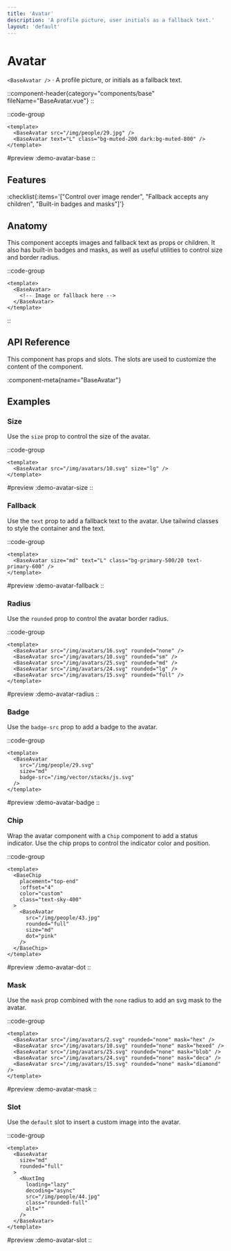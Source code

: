 ```yaml
---
title: 'Avatar'
description: 'A profile picture, user initials as a fallback text.'
layout: 'default'
---
```


# Avatar

`<BaseAvatar />` · A profile picture, or initials as a fallback text.

::component-header{category="components/base" fileName="BaseAvatar.vue"}
::

::code-group

```vue [DemoAvatarBase.vue]
<template>
  <BaseAvatar src="/img/people/29.jpg" />
  <BaseAvatar text="L" class="bg-muted-200 dark:bg-muted-800" />
</template>
```

#preview
:demo-avatar-base
::

## Features

:checklist{:items='["Control over image render", "Fallback accepts any children", "Built-in badges and masks"]'}

## Anatomy
This component accepts images and fallback text as props or children. It also has built-in badges and masks, as well as useful utilities to control size and border radius.

::code-group

```vue [BaseAvatar]
<template>
  <BaseAvatar>
    <!-- Image or fallback here -->
  </BaseAvatar>
</template>
```

::

## API Reference

This component has props and slots. The slots are used to customize the content of the component.

:component-meta{name="BaseAvatar"}

## Examples

### Size

Use the `size` prop to control the size of the avatar.

::code-group

```vue [DemoAvatarSize.vue]
<template>
  <BaseAvatar src="/img/avatars/10.svg" size="lg" />
</template>
```

#preview
:demo-avatar-size
::

### Fallback

Use the `text` prop to add a fallback text to the avatar. Use tailwind classes to style the container and the text.

::code-group

```vue [DemoAvatarFallback.vue]
<template>
  <BaseAvatar size="md" text="L" class="bg-primary-500/20 text-primary-600" />
</template>
```

#preview
:demo-avatar-fallback
::

### Radius

Use the `rounded` prop to control the avatar border radius.

::code-group

```vue [DemoAvatarRadius.vue]
<template>
  <BaseAvatar src="/img/avatars/16.svg" rounded="none" />
  <BaseAvatar src="/img/avatars/10.svg" rounded="sm" />
  <BaseAvatar src="/img/avatars/25.svg" rounded="md" />
  <BaseAvatar src="/img/avatars/24.svg" rounded="lg" />
  <BaseAvatar src="/img/avatars/15.svg" rounded="full" />
</template>
```

#preview
:demo-avatar-radius
::

### Badge

Use the `badge-src` prop to add a badge to the avatar.

::code-group

```vue [DemoAvatarBadge.vue]
<template>
  <BaseAvatar
    src="/img/people/29.svg"
    size="md"
    badge-src="/img/vector/stacks/js.svg"
  />
</template>
```

#preview
:demo-avatar-badge
::

### Chip

Wrap the avatar component with a `Chip` component to add a status indicator. Use the chip props to control the indicator color and position.

::code-group

```vue [DemoAvatarDot.vue]
<template>
  <BaseChip
    placement="top-end"
    :offset="4"
    color="custom"
    class="text-sky-400"
  >
    <BaseAvatar
      src="/img/people/43.jpg"
      rounded="full"
      size="md"
      dot="pink"
    />
  </BaseChip>
</template>
```

#preview
:demo-avatar-dot
::

### Mask

Use the `mask` prop combined with the `none` radius to add an svg mask to the avatar.

::code-group

```vue [DemoAvatarMask.vue]
<template>
  <BaseAvatar src="/img/avatars/2.svg" rounded="none" mask="hex" />
  <BaseAvatar src="/img/avatars/10.svg" rounded="none" mask="hexed" />
  <BaseAvatar src="/img/avatars/25.svg" rounded="none" mask="blob" />
  <BaseAvatar src="/img/avatars/24.svg" rounded="none" mask="deca" />
  <BaseAvatar src="/img/avatars/15.svg" rounded="none" mask="diamond" />
</template>
```

#preview
:demo-avatar-mask
::

### Slot

Use the `default` slot to insert a custom image into the avatar.

::code-group

```vue [DemoAvatarSlot.vue]
<template>
  <BaseAvatar
    size="md"
    rounded="full"
  >
    <NuxtImg
      loading="lazy"
      decoding="async"
      src="/img/people/44.jpg"
      class="rounded-full"
      alt=""
    />
  </BaseAvatar>
</template>
```

#preview
:demo-avatar-slot
::

